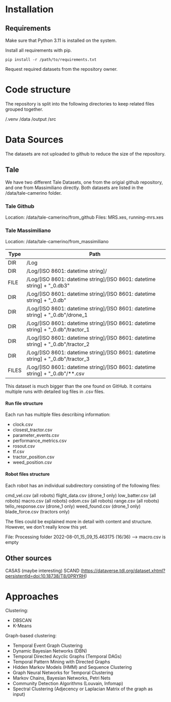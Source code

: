 # Installation

## Requirements

Make sure that Python 3.11 is installed on the system. 

Install all requirements with pip.

```
pip install -r /path/to/requirements.txt
```

Request required datasets from the repository owner.

# Code structure

The repository is split into the following directories to keep related files grouped together.

/.venv 
/data
/output 
/src

# Data Sources

The datasets are not uploaded to github to reduce the size of the repository.

## Tale

We have two different Tale Datasets, one from the origial github repository, and one from Massimiliano directly. Both datasets are listed in the /data/tale-camerino folder.

### Tale Github

Location: /data/tale-camerino/from_github
Files: MRS.xes, running-mrs.xes

### Tale Massimiliano

Location: /data/tale-camerino/from_massimiliano

| **Type** | **Path**                                                                                                   |
|----------|-----------------------------------------------------------------------------------------------------------|
| DIR      | /Log                                                                                                      |
| DIR      | /Log/[ISO 8601: datetime string]/                                                                         |
| FILE     | /Log/[ISO 8601: datetime string]/[ISO 8601: datetime string] + "_0.db3"                                   |
| DIR      | /Log/[ISO 8601: datetime string]/[ISO 8601: datetime string] + "_0.db"                                    |
| DIR      | /Log/[ISO 8601: datetime string]/[ISO 8601: datetime string] + "_0.db"/drone_1                            |
| DIR      | /Log/[ISO 8601: datetime string]/[ISO 8601: datetime string] + "_0.db"/tractor_1                          |
| DIR      | /Log/[ISO 8601: datetime string]/[ISO 8601: datetime string] + "_0.db"/tractor_2                          |
| DIR      | /Log/[ISO 8601: datetime string]/[ISO 8601: datetime string] + "_0.db"/tractor_3                          |
| FILES    | /Log/[ISO 8601: datetime string]/[ISO 8601: datetime string] + "_0.db"/**.csv                             |


This dataset is much bigger than the one found on GitHub. It contains multiple runs with detailed log files in .csv files.

#### Run file structure

Each run has multiple files describing information:

- clock.csv
- closest_tractor.csv
- parameter_events.csv
- performance_metrics.csv
- rosout.csv
- tf.csv
- tractor_position.csv
- weed_position.csv

#### Robot files structure

Each robot has an individual subdirectory consisting of the following files:

cmd_vel.csv (all robots)
flight_data.csv (drone_1 only)
low_batter.csv (all robots)
macro.csv (all robots)
odom.csv (all robots)
range.csv (all robots)
tello_response.csv (drone_1 only)
weed_found.csv (drone_1 only)
blade_force.csv (tractors only)

The files could be explained more in detail with content and structure. However, we don't really know this yet.

File: Processing folder 2022-08-01_15_09_15.463175 (16/36) --> macro.csv is empty

#### 

## Other sources

CASAS (maybe interesting)
SCAND (https://dataverse.tdl.org/dataset.xhtml?persistentId=doi:10.18738/T8/0PRYRH)

# Approaches

Clustering:
- DBSCAN
- K-Means

Graph-based clustering:
- Temporal Event Graph Clustering
- Dynamic Bayesian Networks (DBN)
- Temporal Directed Acyclic Graphs (Temporal DAGs)
- Temporal Pattern Mining with Directed Graphs
- Hidden Markov Models (HMM) and Sequence Clustering
- Graph Neural Networks for Temporal Clustering
- Markov Chains, Bayesian Networks, Petri Nets
- Community Detection Algorithms (Louvain, Infomap)
- Spectral Clustering (Adjecency or Laplacian Matrix of the graph as input)